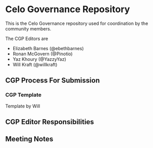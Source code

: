 # Celo Governance Repository

This is the Celo Governance repository used for coordination by the community members.

The CGP Editors are
* Elizabeth Barnes (@ebethbarnes)
* Ronan McGovern (@Pinotio)
* Yaz Khoury (@YazzyYaz)
* Will Kraft (@willkraft)

## CGP Process For Submission

### CGP Template

Template by Will

## CGP Editor Responsibilities

## Meeting Notes
